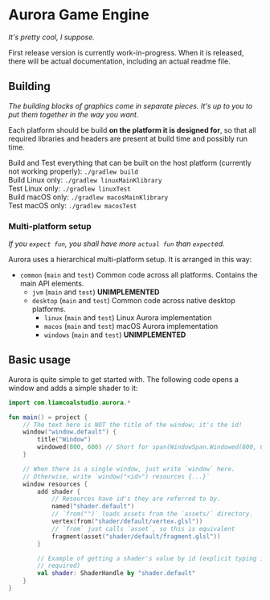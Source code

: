 # Aurora Game Engine

_It's pretty cool, I suppose._

First release version is currently work-in-progress. When it is released,
there will be actual documentation, including an actual readme file.

## Building

_The building blocks of graphics come in separate pieces. It's up to you to
put them together in the way you want._

Each platform should be build **on the platform it is designed for**, so that
all required libraries and headers are present at build time and possibly run
time.

Build and Test everything that can be built on the host platform
(currently not working properly): `./gradlew build`  
Build Linux only: `./gradlew linuxMainKlibrary`  
Test Linux only: `./gradlew linuxTest`  
Build macOS only: `./gradlew macosMainKlibrary`  
Test macOS only: `./gradlew macosTest`

### Multi-platform setup

_If you `expect fun`, you shall have more `actual fun` than `expect`ed._

Aurora uses a hierarchical multi-platform setup. It is arranged in this way:

* `common` (`main` and `test`) Common code across all platforms. Contains the
main API elements.
  * `jvm` (`main` and `test`) **UNIMPLEMENTED**
  * `desktop` (`main` and `test`) Common code across native desktop platforms.
    * `linux` (`main` and `test`) Linux Aurora implementation
    * `macos` (`main` and `test`) macOS Aurora implementation
    * `windows` (`main` and `test`) **UNIMPLEMENTED**

## Basic usage

Aurora is quite simple to get started with. The following code opens a window
and adds a simple shader to it:

```kotlin
import com.liamcoalstudio.aurora.*

fun main() = project {
    // The text here is NOT the title of the window; it's the id!
    window("window.default") {
        title("Window")
        windowed(800, 600) // Short for span(WindowSpan.Windowed(800, 600))
    }

    // When there is a single window, just write `window` here.
    // Otherwise, write `window("<id>") resources {...}`
    window resources {
        add shader {
            // Resources have id's they are referred to by.
            named("shader.default")
            // `from("")` loads assets from the `assets/` directory.
            vertex(from("shader/default/vertex.glsl"))
            // `from` just calls `asset`, so this is equivalent
            fragment(asset("shader/default/fragment.glsl"))
        }

        // Example of getting a shader's value by id (explicit typing is
        // required)
        val shader: ShaderHandle by "shader.default"
    }
}
```
